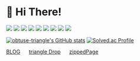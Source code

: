 # 👋 Hi There!

![](https://img.shields.io/badge/HTML5-black?logo=HTML5) ![](https://img.shields.io/badge/CSS3-black?logo=CSS3) ![](https://img.shields.io/badge/JAVASCRIPT-black?logo=Javascript) ![](https://img.shields.io/badge/nodeJS-black?logo=node.JS)  ![](https://img.shields.io/badge/PYTHON-black?logo=PYTHON) ![](https://img.shields.io/badge/C-black?logo=C) 
![](https://img.shields.io/badge/Ubuntu-black?logo=ubuntu) ![](https://img.shields.io/badge/Nginx-black?logo=nginx) ![](https://img.shields.io/badge/MySql-black?logo=MySql)


[![obtuse-triangle's GitHub stats](https://github-readme-stats.vercel.app/api?username=obtuse-triangle)](https://github.com/anuraghazra/github-readme-stats)
[![Solved.ac Profile](http://mazassumnida.wtf/api/generate_badge?boj=obtuse)](https://solved.ac/obtuse)

[BLOG](https://obtuse.kr/blog) &nbsp;&nbsp;&nbsp;&nbsp;&nbsp;[triangle Drop](https://triangledrop.obtuse.kr)&nbsp;&nbsp;&nbsp;&nbsp;&nbsp;&nbsp;[zippedPage](https://zip.obtuse.kr)

